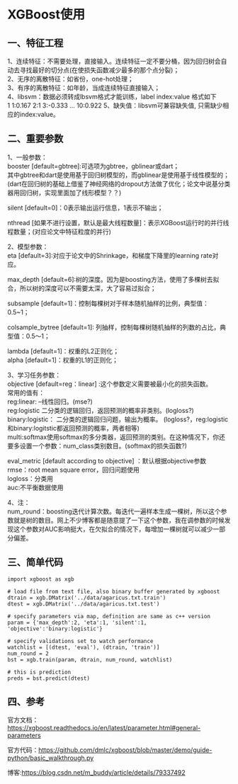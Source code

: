 # XGBoost使用
## 一、特征工程
1、连续特征：不需要处理，直接输入。连续特征一定不要分桶，因为回归树会自动去寻找最好的切分点(在使损失函数减少最多的那个点分裂)；  
2、无序的离散特征：如省份，one-hot处理；  
3、有序的离散特征：如年龄，当成连续特征直接输入；  
4、libsvm：数据必须转成lbsvm格式才能训练，label index:value 格式如下    
1 1:0.167 2:1 3:-0.333 … 10:0.922 
5、缺失值：libsvm可兼容缺失值, 只需缺少相应的index:value。

## 二、重要参数
1、一般参数：  
booster [default=gbtree]:可选项为gbtree，gblinear或dart；  
其中gbtree和dart是使用基于回归树模型的，而gblinear是使用基于线性模型的；(dart在回归树的基础上借鉴了神经网络的dropout方法做了优化；论文中说基分类器用回归树，实现里面加了线形模型？？)  

silent [default=0]：0表示输出运行信息，1表示不输出；  

nthread [如果不进行设置，默认是最大线程数量]：表示XGBoost运行时的并行线程数量；(对应论文中特征粒度的并行)  

2、模型参数：  
eta [default=3]:对应于论文中的Shrinkage，和梯度下降里的learning rate对应。  

max_depth [default=6]:树的深度。因为是boosting方法，使用了多棵树去拟合，所以树的深度可以不需要太深，大了容易过拟合；  

subsample [default=1]：控制每棵树对于样本随机抽样的比例，典型值：0.5~1；  

colsample_bytree [default=1]: 列抽样，控制每棵树随机抽样的列数的占比，典型值：0.5～1；  

lambda [default=1]：权重的L2正则化；  
alpha [default=1]：权重的L1的正则化；  

3、学习任务参数：  
objective [default=reg：linear] :这个参数定义需要被最小化的损失函数。  
常用的值有：  
reg:linear: –线性回归。(mse?)   
reg:logistic 二分类的逻辑回归，返回预测的概率非类别。(logloss?)   
binary:logistic： 二分类的逻辑回归问题，输出为概率。 (logloss?，reg:logistic和binary:logitstic都返回预测的概率，两者相等)  
multi:softmax使用softmax的多分类器，返回预测的类别。在这种情况下，你还要多设置一个参数：num_class类别数目。(softmax的损失函数?) 

eval_metric [default according to objective] ：默认根据objective参数  
rmse：root mean square error，回归问题使用   
logloss：分类用  
auc:不平衡数据使用

4、注：  
num_round：boosting迭代计算次数。每迭代一遍样本生成一棵树，所以这个参数就是树的数目。网上不少博客都是随意提了一下这个参数，我在调参数的时候发现这个参数对AUC影响挺大，在欠拟合的情况下，每增加一棵树就可以减少一部分偏差。   
 
## 三、简单代码
```
import xgboost as xgb

# load file from text file, also binary buffer generated by xgboost
dtrain = xgb.DMatrix('../data/agaricus.txt.train')
dtest = xgb.DMatrix('../data/agaricus.txt.test')

# specify parameters via map, definition are same as c++ version
param = {'max_depth':2, 'eta':1, 'silent':1, 'objective':'binary:logistic'}

# specify validations set to watch performance
watchlist = [(dtest, 'eval'), (dtrain, 'train')]
num_round = 2
bst = xgb.train(param, dtrain, num_round, watchlist)

# this is prediction
preds = bst.predict(dtest)
```

## 四、参考
官方文档：https://xgboost.readthedocs.io/en/latest/parameter.html#general-parameters  

官方代码：https://github.com/dmlc/xgboost/blob/master/demo/guide-python/basic_walkthrough.py   

博客:https://blog.csdn.net/m_buddy/article/details/79337492   




